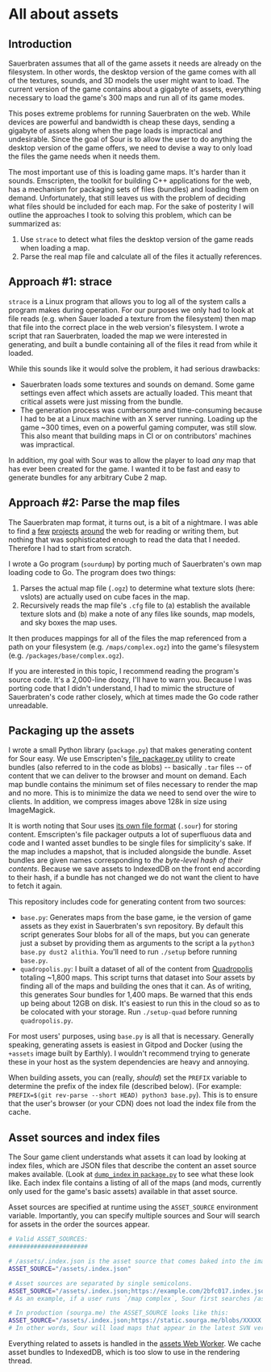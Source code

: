# All about assets

## Introduction

Sauerbraten assumes that all of the game assets it needs are already on the filesystem. In other words, the desktop version of the game comes with all of the textures, sounds, and 3D models the user might want to load. The current version of the game contains about a gigabyte of assets, everything necessary to load the game's 300 maps and run all of its game modes.

This poses extreme problems for running Sauerbraten on the web. While devices are powerful and bandwidth is cheap these days, sending a gigabyte of assets along when the page loads is impractical and undesirable. Since the goal of Sour is to allow the user to do anything the desktop version of the game offers, we need to devise a way to only load the files the game needs when it needs them.

The most important use of this is loading game maps. It's harder than it sounds. Emscripten, the toolkit for building C++ applications for the web, has a mechanism for packaging sets of files (bundles) and loading them on demand. Unfortunately, that still leaves us with the problem of deciding what files should be included for each map. For the sake of posterity I will outline the approaches I took to solving this problem, which can be summarized as:
1. Use `strace` to detect what files the desktop version of the game reads when loading a map.
2. Parse the real map file and calculate all of the files it actually references.

## Approach #1: strace

`strace` is a Linux program that allows you to log all of the system calls a program makes during operation. For our purposes we only had to look at file reads (e.g. when Sauer loaded a texture from the filesystem) then map that file into the correct place in the web version's filesystem. I wrote a script that ran Sauerbraten, loaded the map we were interested in generating, and built a bundle containing all of the files it read from while it loaded.

While this sounds like it would solve the problem, it had serious drawbacks:
* Sauerbraten loads some textures and sounds on demand. Some game settings even affect which assets are actually loaded. This meant that critical assets were just missing from the bundle.
* The generation process was cumbersome and time-consuming because I had to be at a Linux machine with an X server running. Loading up the game ~300 times, even on a powerful gaming computer, was still slow. This also meant that building maps in CI or on contributors' machines was impractical.

In addition, my goal with Sour was to allow the player to load _any_ map that has ever been created for the game. I wanted it to be fast and easy to generate bundles for any arbitrary Cube 2 map.

## Approach #2: Parse the map files

The Sauerbraten map format, it turns out, is a bit of a nightmare. I was able to find [a](https://incoherency.co.uk/interest/sauer_map.html
) [few](https://github.com/SalatielSauer/OGZ-Editor) [projects](https://github.com/sauerbraten/genserverogz) [around](https://github.com/bsummer4/ogz) the web for reading or writing them, but nothing that was sophisticated enough to read the data that I needed. Therefore I had to start from scratch.

I wrote a Go program (`sourdump`) by porting much of Sauerbraten's own map loading code to Go. The program does two things:
1. Parses the actual map file (`.ogz`) to determine what texture slots (here: vslots) are actually used on cube faces in the map.
2. Recursively reads the map file's `.cfg` file to (a) establish the available texture slots and (b) make a note of any files like sounds, map models, and sky boxes the map uses.

It then produces mappings for all of the files the map referenced from a path on your filesystem (e.g. `/maps/complex.ogz`) into the game's filesystem (e.g. `/packages/base/complex.ogz`).

If you are interested in this topic, I recommend reading the program's source code. It's a 2,000-line doozy, I'll have to warn you. Because I was porting code that I didn't understand, I had to mimic the structure of Sauerbraten's code rather closely, which at times made the Go code rather unreadable.

## Packaging up the assets

I wrote a small Python library (`package.py`) that makes generating content for Sour easy. We use Emscripten's [file_packager.py](https://github.com/emscripten-core/emscripten/blob/dcfb771db8dae4955708d516de871dfdfc2ef393/tools/file_packager.py) utility to create bundles (also referred to in the code as blobs) -- basically `.tar` files -- of content that we can deliver to the browser and mount on demand. Each map bundle contains the minimum set of files necessary to render the map and no more. This is to minimize the data we need to send over the wire to clients. In addition, we compress images above 128k in size using ImageMagick.

It is worth noting that Sour uses [its own file format](https://github.com/cfoust/sour/blob/0eab96c89d863eccf63d4f209a96345e3f631f8d/services/assets/package.py#L50) (`.sour`) for storing content. Emscripten's file packager outputs a lot of superfluous data and code and I wanted asset bundles to be single files for simplicity's sake. If the map includes a mapshot, that is included alongside the bundle. Asset bundles are given names corresponding to _the byte-level hash of their contents_. Because we save assets to IndexedDB on the front end according to their hash, if a bundle has not changed we do not want the client to have to fetch it again.

This repository includes code for generating content from two sources:
* `base.py`: Generates maps from the base game, ie the version of game assets as they exist in Sauerbraten's svn repository. By default this script generates Sour blobs for all of the maps, but you can generate just a subset by providing them as arguments to the script a la `python3 base.py dust2 alithia`. You'll need to run `./setup` before running `base.py`.
* `quadropolis.py`: I built a dataset of all of the content from [Quadropolis](http://quadropolis.us/) totaling ~1,800 maps. This script turns that dataset into Sour assets by finding all of the maps and building the ones that it can. As of writing, this generates Sour bundles for 1,400 maps. Be warned that this ends up being about 12GB on disk. It's easiest to run this in the cloud so as to be colocated with your storage. Run `./setup-quad` before running `quadropolis.py`.

For most users' purposes, using `base.py` is all that is necessary. Generally speaking, generating assets is easiest in Gitpod and Docker (using the `+assets` image built by Earthly). I wouldn't recommend trying to generate these in your host as the system dependencies are heavy and annoying.

When building assets, you can (really, _should_) set the `PREFIX` variable to determine the prefix of the index file (described below). (For example: `PREFIX=$(git rev-parse --short HEAD) python3 base.py`). This is to ensure that the user's browser (or your CDN) does not load the index file from the cache.

## Asset sources and index files

The Sour game client understands what assets it can load by looking at index files, which are JSON files that describe the content an asset source makes available. (Look at [`dump_index` in `package.py`](https://github.com/cfoust/sour/blob/0eab96c89d863eccf63d4f209a96345e3f631f8d/services/assets/package.py#L269) to see what these look like. Each index file contains a listing of all of the maps (and mods, currently only used for the game's basic assets) available in that asset source.

Asset sources are specified at runtime using the `ASSET_SOURCE` environment variable. Importantly, you can specify multiple sources and Sour will search for assets in the order the sources appear.

```bash
# Valid ASSET_SOURCES:
######################

# /assets/.index.json is the asset source that comes baked into the image. Generally you want this even if you're using your own map sources; this is because Sour automatically loads the `base` bundle, which contains all of the basic assets necessary to run the game, like main menu graphics.
ASSET_SOURCE="/assets/.index.json"

# Asset sources are separated by single semicolons.
ASSET_SOURCE="/assets/.index.json;https://example.com/2bfc017.index.json"
# As an example, if a user runs `/map complex`, Sour first searches /assets/.index.json; if there is a `complex` map, it loads that verssion even if one also exists in the second source.

# In production (sourga.me) the ASSET_SOURCE looks like this:
ASSET_SOURCE="/assets/.index.json;https://static.sourga.me/blobs/XXXXX.index.json;https://static.sourga.me/quadropolis/XXXXX.index.json"
# In other words, Sour will load maps that appear in the latest SVN version of the game _first_, then from Quadropolis if the map did not appear in the base game.
```

Everything related to assets is handled in the [assets Web Worker](https://github.com/cfoust/sour/blob/main/services/client/src/assets/worker.ts). We cache asset bundles to IndexedDB, which is too slow to use in the rendering thread.
